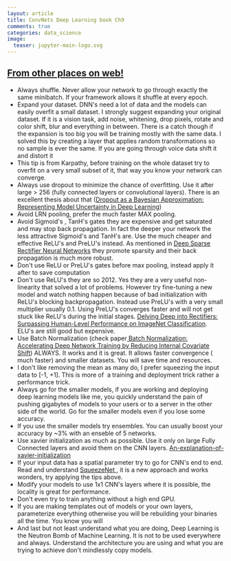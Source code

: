 ```yaml
---
layout: article
title: ConvNets Deep Learning book Ch9
comments: true
categories: data_science
image:
  teaser: jupyter-main-logo.svg
---
```








## [From other places on web!](https://nmarkou.blogspot.ca/2017/02/the-black-magic-of-deep-learning-tips.html?utm_campaign=Revue+newsletter&utm_medium=Newsletter&utm_source=revue)

-   Always shuffle. Never allow your network to go through exactly the same minibatch. If your framework allows it shuffle at every epoch. 
-   Expand your dataset. DNN's need a lot of data and the models can easily overfit a small dataset. I strongly suggest expanding your original dataset. If it is a vision task, add noise, whitening, drop pixels, rotate and color shift, blur and everything in between. There is a catch though if the expansion is too big you will be training mostly with the same data. I solved this by creating a layer that applies random transformations so no sample is ever the same. If you are going through voice data shift it and distort it
-   This tip is from Karpathy, before training on the whole dataset try to overfit on a very small subset of it, that way you know your network can converge.
-   Always use dropout to minimize the chance of overfitting. Use it after large > 256 (fully connected layers or convolutional layers). There is an excellent thesis about that ([Dropout as a Bayesian Approximation: Representing Model Uncertainty in Deep Learning](https://arxiv.org/abs/1506.02142))
-   Avoid LRN pooling, prefer the much faster MAX pooling.
-   Avoid Sigmoid's , TanH's gates they are expensive and get saturated and may stop back propagation. In fact the deeper your network the less attractive Sigmoid's and TanH's are. Use the much cheaper and effective ReLU's and PreLU's instead. As mentioned in [Deep Sparse Rectifier Neural Networks](http://jmlr.org/proceedings/papers/v15/glorot11a/glorot11a.pdf) they promote sparsity and their back propagation is much more robust.
-   Don't use ReLU or PreLU's gates before max pooling, instead apply it after to save computation
-   Don't use ReLU's they are so 2012. Yes they are a very useful non-linearity that solved a lot of problems. However try fine-tuning a new model and watch nothing happen because of bad initialization with ReLU's blocking backpropagation. Instead use PreLU's with a very small multiplier usually 0.1. Using PreLU's converges faster and will not get stuck like ReLU's during the initial stages. [Delving Deep into Rectifiers: Surpassing Human-Level Performance on ImageNet Classification](https://arxiv.org/pdf/1502.01852). ELU's are still good but expensive.
-   Use Batch Normalization (check paper[ Batch Normalization: Accelerating Deep Network Training by Reducing Internal Covariate Shift](https://arxiv.org/abs/1502.03167)) ALWAYS. It works and it is great. It allows faster convergence ( much faster) and smaller datasets. You will save time and resources.
-   I don't like removing the mean as many do, I prefer squeezing the input data to [-1, +1]. This is more of  a training and deployment trick rather a performance trick.
-   Always go for the smaller models, if you are working and deploying deep learning models like me, you quickly understand the pain of pushing gigabytes of models to your users or to a server in the other side of the world. Go for the smaller models even if you lose some accuracy.
-   If you use the smaller models try ensembles. You can usually boost your accuracy by ~3% with an enseble of 5 networks. 
-   Use xavier initialization as much as possible. Use it only on large Fully Connected layers and avoid them on the CNN layers. [An-explanation-of-xavier-initialization](http://andyljones.tumblr.com/post/110998971763/an-explanation-of-xavier-initialization)
-   If your input data has a spatial parameter try to go for CNN's end to end. Read and understand [SqueezeNet ](https://arxiv.org/abs/1602.07360), it is a new approach and works wonders, try applying the tips above. 
-   Modify your models to use 1x1 CNN's layers where it is possible, the locality is great for performance. 
-   Don't even try to train anything without a high end GPU.
-   If you are making templates out of models or your own layers, parameterize everything otherwise you will be rebuilding your binaries all the time. You know you will
-   And last but not least understand what you are doing, Deep Learning is the Neutron Bomb of Machine Learning. It is not to be used everywhere and always. Understand the architecture you are using and what you are trying to achieve don't mindlessly copy models.